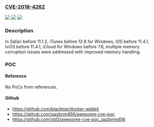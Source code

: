 ### [CVE-2018-4262](https://cve.mitre.org/cgi-bin/cvename.cgi?name=CVE-2018-4262)
![](https://img.shields.io/static/v1?label=Product&message=n%2Fa&color=blue)
![](https://img.shields.io/static/v1?label=Version&message=n%2Fa&color=blue)
![](https://img.shields.io/static/v1?label=Vulnerability&message=n%2Fa&color=brighgreen)

### Description

In Safari before 11.1.2, iTunes before 12.8 for Windows, iOS before 11.4.1, tvOS before 11.4.1, iCloud for Windows before 7.6, multiple memory corruption issues were addressed with improved memory handling.

### POC

#### Reference
No PoCs from references.

#### Github
- https://github.com/blacktop/docker-webkit
- https://github.com/qazbnm456/awesome-cve-poc
- https://github.com/xbl3/awesome-cve-poc_qazbnm456

